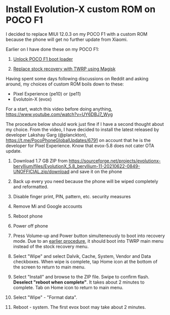 # Install Evolution-X custom ROM on POCO F1

I decided to replace MIUI 12.0.3 on my POCO F1 with a custom ROM because the phone will get no further update from Xiaomi.

Earlier on I have done these on my POCO F1:

1. [Unlock POCO F1 boot loader](2021/08/29/unlock-poco-f1-boot-loader-using-linux.html)

1. [Replace stock recovery with TWRP using Magisk](2021/08/29/replace-stock-recovery-with-twrp-using-magisk.html)

Having spent some days following discussions on Reddit and asking around, my choices of custom ROM boils down to these:

- Pixel Experience (pe10) or (pe11)
- Evolutoin-X (evox)

For a start, watch this video before doing anything, <https://www.youtube.com/watch?v=UY6DBJ7_Wyg>

The procedure below should work just fine if I have a second thought about my choice. From the video, I have decided to install the latest released
by developer Lakshay Garg (@planckton), <https://t.me/PocoPhoneGlobalUpdates/6791> on account that he is the developer for Pixel Experience. Know that evox-5.8 does not cater OTA update.

1. Download 1.7 GB ZIP from <https://sourceforge.net/projects/evolutionx-beryllium/files/EvolutionX_5.8_beryllium-11-20210622-0849-UNOFFICIAL.zip/download> and save it on the phone

1. Back up every you need because the phone will be wiped completely and reformatted.

1. Disable finger print, PIN, pattern, etc. security measures

1. Remove Mi and Google accounts

1. Reboot phone

1. Power off phone

1. Press Volume-up and Power button simulteneously to boot into recovery mode. Due to an [earlier procedure](2021/08/29/replace-stock-recovery-with-twrp-using-magisk.html), it should boot into TWRP main menu instead of the stock recovery menu.

1. Select "Wipe" and select Dalvik, Cache, System, Vendor and Data checkboxes. When wipe is complete, tap Home icon at the bottom of the screen to return to main menu.

1. Select "Install" and browse to the ZIP file. Swipe to confirm flash. **Deselect "reboot when complete"**. It takes about 2 minutes to complete.
Tab on Home icon to return to main menu.

1. Select "Wipe" - "Format data". 

1. Reboot - system. The first evox boot may take about 2 minutes.




